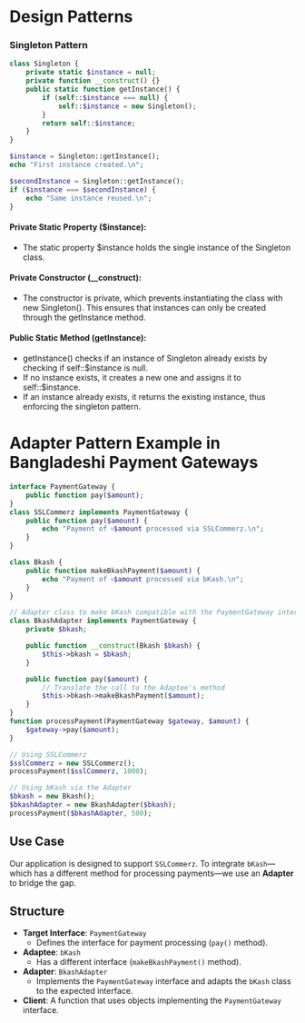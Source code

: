 # Design Patterns
### Singleton Pattern  
```php
class Singleton {
    private static $instance = null;
    private function __construct() {}
    public static function getInstance() {
        if (self::$instance === null) {
            self::$instance = new Singleton();
        }
        return self::$instance;
    }
}

$instance = Singleton::getInstance(); 
echo "First instance created.\n";

$secondInstance = Singleton::getInstance(); 
if ($instance === $secondInstance) {
    echo "Same instance reused.\n";
}
```
#### **Private Static Property** ($instance):
- The static property $instance holds the single instance of the Singleton class.
#### **Private Constructor (__construct):**
- The constructor is private, which prevents instantiating the class with new Singleton(). This ensures that instances can only be created through the getInstance method.
#### **Public Static Method (getInstance):**
- getInstance() checks if an instance of Singleton already exists by checking if self::$instance is null.
- If no instance exists, it creates a new one and assigns it to self::$instance.
- If an instance already exists, it returns the existing instance, thus enforcing the singleton pattern.


# Adapter Pattern Example in Bangladeshi Payment Gateways

```php
interface PaymentGateway {
    public function pay($amount);
}
class SSLCommerz implements PaymentGateway {
    public function pay($amount) {
        echo "Payment of ৳$amount processed via SSLCommerz.\n";
    }
}

class Bkash {
    public function makeBkashPayment($amount) {
        echo "Payment of ৳$amount processed via bKash.\n";
    }
}

// Adapter class to make bKash compatible with the PaymentGateway interface
class BkashAdapter implements PaymentGateway {
    private $bkash;

    public function __construct(Bkash $bkash) {
        $this->bkash = $bkash;
    }

    public function pay($amount) {
        // Translate the call to the Adaptee's method
        $this->bkash->makeBkashPayment($amount);
    }
}
function processPayment(PaymentGateway $gateway, $amount) {
    $gateway->pay($amount);
}

// Using SSLCommerz
$sslCommerz = new SSLCommerz();
processPayment($sslCommerz, 1000);

// Using bKash via the Adapter
$bkash = new Bkash();
$bkashAdapter = new BkashAdapter($bkash);
processPayment($bkashAdapter, 500); 
```

## Use Case

Our application is designed to support `SSLCommerz`. To integrate `bKash`—which has a different method for processing payments—we use an **Adapter** to bridge the gap.

## Structure

- **Target Interface**: `PaymentGateway`
  - Defines the interface for payment processing (`pay()` method).
- **Adaptee**: `bKash`
  - Has a different interface (`makeBkashPayment()` method).
- **Adapter**: `BkashAdapter`
  - Implements the `PaymentGateway` interface and adapts the `bKash` class to the expected interface.
- **Client**: A function that uses objects implementing the `PaymentGateway` interface.



